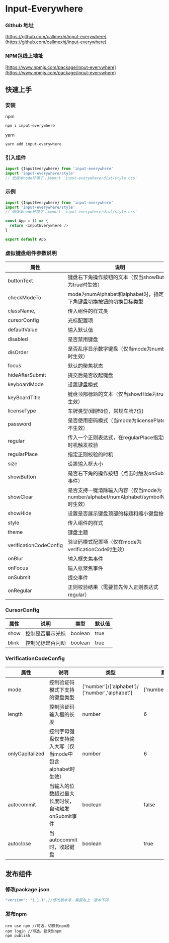 # Input-Everywhere

### Github 地址
[https://github.com/callmexhj/input-everywhere](https://github.com/callmexhj/input-everywhere)

### NPM包线上地址
[https://www.npmjs.com/package/input-everywhere](https://www.npmjs.com/package/input-everywhere)

## 快速上手
### 安装
npm
```
npm i input-everywhere
```
yarn
```
yarn add input-everywhere
```

### 引入组件
```js
import {InputEverywhere} from 'input-everywhere'
import 'input-everywhere/style'
// 低版本node环境下：import 'input-everywhere/dist/style.css'
```

### 示例
```js
import {InputEverywhere} from 'input-everywhere'
import 'input-everywhere/style'
// 低版本node环境下：import 'input-everywhere/dist/style.css'

const App = () => {
  return <InputEverywhere />
}

export default App
```


### 虚拟键盘组件参数说明

|  属性   | 说明  |类型|默认值|
|  ----  | ----  |---|---|
| buttonText  | 键盘右下角操作按钮的文本（仅当showButton为true时生效） |string|确认|
| checkModeTo  | mode为numAlphabet和alphabet时，指定左下角键盘切换按钮的切换目标类型 |number/symbolNum|symbolNum|
|className,  |传入组件的样式类|string|-|
|cursorConfig|光标配置项|CursorConfig||
| defaultValue  | 输入默认值 |string|-|
| disabled  | 是否禁用键盘 |boolean|false|
|disOrder|是否乱序显示数字键盘（仅当mode为number时生效）|boolean|false|
|focus|默认的聚焦状态|boolean|false|
|hideAfterSubmit|提交后是否收起键盘|boolean|true|
| keyboardMode  | 设置键盘模式 |number/alphabet/numAlphabet/symbolNum/licensePlate/verificationCode|number|
| keyBoardTitle  | 键盘顶部标题的文本（仅当showHide为true时生效） |string|传化安全键盘|
| licenseType  | 车牌类型(绿牌8位，常规车牌7位) |green/default|default|
| password  | 是否使用密码模式（当mode为licensePlate时不生效） |boolean|false|
|regular|传入一个正则表达式，在regularPlace指定的时机触发校验|object|null|
|regularPlace|指定正则校验的时机|['blur', 'submit']/['blur']/['submit']|[]|
| size  | 设置输入框大小 |big/default/small|'big'|
| showButton  | 是否右下角的操作按钮（点击时触发onSubmit事件） |boolean|true|
| showClear  | 是否支持一键清除输入内容（仅当mode为number/alphabet/numAlphabet/symbolNum时生效） |booleam|true|
|showHide   |设置是否展示键盘顶部的标题和缩小键盘按键|boolean|true|
|style|传入组件的样式|object|-|
| theme  | 键盘主题 |string|#1677FF|
|verificationCodeConfig|验证码模式配置项（仅在mode为verificationCode时生效）|VerificationCodeConfig||
| onBlur  | 输入框失焦事件 |( ) => void|-|
| onFocus  | 输入框聚焦事件 |( ) => void|-|
| onSubmit  | 提交事件 |(value: string) => void|-|
| onRegular  | 正则校验结果（需要首先传入正则表达式regular） |(boolean: boolean) => void|-|

### CursorConfig

|  属性   | 说明  |类型|默认值|
|  ----  | ----  |---|---|
| show  | 控制是否展示光标 |boolean|true|
| blink  | 控制光标是否闪动 |boolean|true|

### VerificationCodeConfig

|  属性   | 说明  |类型|默认值|
|  ----  | ----  |---|---|
| mode  | 控制验证码模式下支持的键盘类型 |['number']/['alphabet']/ ['number','alphabet']|['number','alphabet']|
| length  | 控制验证码输入框的长度 |number|6|
| onlyCapitalized  | 控制字母键盘仅支持输入大写（仅当mode中包含alphabet时生效） |number|6|
| autocommit  | 当输入的位数超过最大长度时候，自动触发onSubmit事件 |boolean|false|
| autoclose  | 当autocommit时，收起键盘 |boolean|true|

## 发布组件
### 修改package.json
```js
"version": "1.1.1",//修改版本号，需要与上一版本不同
```
### 发布npm
```
nrm use npm //可选，切换到npm源
npm login //可选，登录到npm
npm publish
```


